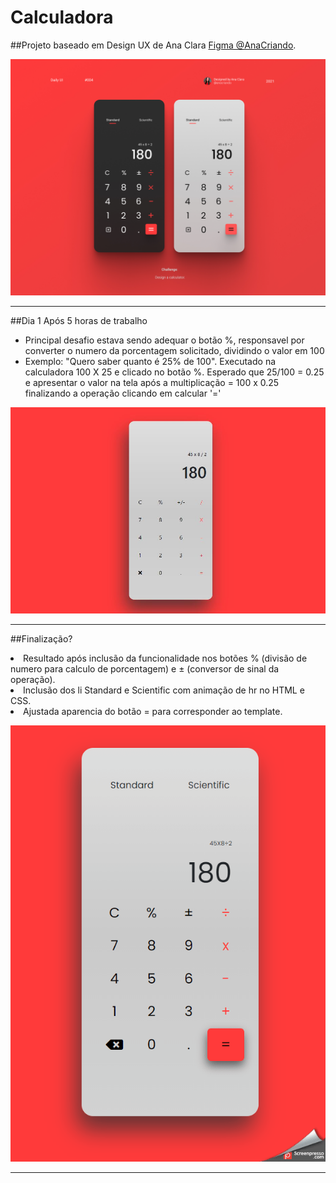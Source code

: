 # Calculadora 

##Projeto baseado em Design UX de Ana Clara [Figma @AnaCriando](https://www.figma.com/file/I0TKs9k0MdAc80l61SjzCE/Calculator-Daily-UI-004-Community?node-id=1%3A2/). 


<p align="center">
  <img alt="" title="calc" src="assets/calc.jpg" width="800px" />
  
</p>

<hr>

##Dia 1 Após 5 horas de trabalho

- Principal desafio estava sendo adequar o botão %, responsavel por converter o numero da porcentagem solicitado, dividindo o valor em 100
- Exemplo: "Quero saber quanto é 25% de 100". Executado na calculadora 100 X 25 e clicado no botão %. Esperado que 25/100 = 0.25 e apresentar o valor na tela após a multiplicação = 100 x 0.25 finalizando a operação clicando em calcular '='

<p align="center">
  <img alt="" title="calc" src="assets/calculadora08-06-2021.JPG" width="800px" />
</p>

<hr>

##Finalização? 

<li> Resultado após inclusão da funcionalidade nos botões % (divisão de numero para calculo de porcentagem) e ± (conversor de sinal da operação). </li>
<li> Inclusão dos li Standard e Scientific com animação de hr no HTML e CSS. </li>
<li> Ajustada aparencia do botão = para corresponder ao template. </li>

<p align="center">
  <img alt="" title="calc" src="assets/gif/calculado.gif" width="800px" />
</p>

<hr>
